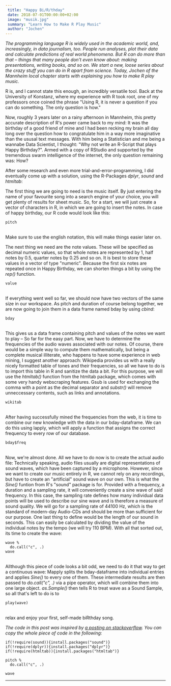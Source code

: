 ```yaml
---
 title: "Happy Bi/R/thday"
 date: 2018-07-01T00:00:00+02:00
 image: "musik.jpg"
 summary: "Learn How to Make R Play Music"
 author: "Jochen"
---
```



*The programming language R is widely used in the academic world, and,
increasingly, in data journalism, too. People run analyses, plot their
data and calculate predictions of real world phenomena. But R can do
more than that – things that many people don’t even know about: making
presentations, writing books, and so on. We start a new, loose series
about the crazy stuff you can do in R apart from science. Today, Jochen
of the Mannheim local chapter starts with explaining you how to make R
play music.*

R is, and I cannot state this enough, an incredibly versatile tool. Back
at the University of Konstanz, where my experience with R took root, one
of my professors once coined the phrase "Using R, it is never a question
if you can do something. The only question is how."

Now, roughly 3 years later on a rainy afternoon in Mannheim, this pretty
accurate description of R's power came back to my mind: It was the
birthday of a good friend of mine and I had been recking my brain all
day long over the question how to congratulate him in a way more
imaginative than the ususal text messages. With him being a Statistician
and me being a wannabe Data Scientist, I thought: "Why not write an
R-Script that plays Happy Birthday?". Armed with a copy of RStudio and
supported by the tremendous swarm intelligence of the internet, the only
question remaining was: How?

After some research and even more trial-and-error-programming, I did
eventually come up with a solution, using the R-Packages *dplyr*,
*sound* and *htmltab*:

The first thing we are going to need is the music itself. By just
entering the name of your favourite song into a search engine of your
choice, you will get plenty of results for sheet music. So, for a start,
we will just create a vector of characters in R, in which we are going
to insert the notes. In case of happy birthday, our R code would look
like this:

     
     

    pitch 

\
Make sure to use the english notation, this will make things easier
later on.

The next thing we need are the note values. These will be specified as
decimal numeric values, so that whole notes are represented by 1, half
notes by 0.5, quarter notes by 0.25 and so on. It is best to store these
values in a vector of type "numeric". Because the first six notes are
repeated once in Happy Birthday, we can shorten things a bit by using
the *rep()* function.

     
     

    value 

\
If everything went well so far, we should now have two vectors of the
same size in our workspace. As pitch and duration of course belong
together, we are now going to join them in a data frame named bday by
using *cbind*:

     
     

    bday 

\
This gives us a data frame containing pitch and values of the notes we
want to play – So far for the easy part. Now, we have to determine the
frequencies of the audio waves associated with our notes. Of course,
there would be a simple way to compute them mathematically, but being a
complete musical illiterate, who happens to have some experience in web
mining, I suggest another approach: Wikipedia provides us with a really
nicely formatted table of tones and their frequencies, so all we have to
do is to import this table in R and sanitize the data a bit. For this
purpose, we will use the *htmltab()* function from the htmltab package,
which comes with some very handy webscraping features. Gsub is used for
exchanging the comma with a point as the decimal separator and
*substr()* will remove unneccessary contents, such as links and
annotations.

     
     

    wikitab 

\
After having successfully mined the frequencies from the web, it is time
to combine our new knowledge with the data in our bday-dataframe. We can
do this using lapply, which will apply a function that assigns the
correct frequency to every row of our database.

     
     

    bday$freq 

\
Now, we're almost done. All we have to do now is to create the actual
audio file: Technically speaking, audio files usually are digital
representations of sound waves, which have been captured by a
microphone. However, since we want to create our music entirely in R, we
cannot rely on any recordings, but have to create an "artificial" sound
wave on our own. This is what the *Sine()* funtion from R's "sound"
package is for. Provided with a frequency, a duration and a sampling
rate, it will conveniently create a sine wave of said frequency. In this
case, the sampling rate defines how many individual data points will be
used to describe our sine wave and is therefore a measure of sound
quality. We will go for a sampling rate of 44100 Hz, which is the
standard of modern-day Audio-CDs and should be more than sufficient for
our purpose. One last thing to define would be the length of our sound
in seconds. This can easily be calculated by dividing the value of the
individual notes by the tempo (we will try 110 BPM). With all that
sorted out, its time to create the wave:

     
     

    wave %
      do.call("c", .)
    wave 

\
Allthough this piece of code looks a bit odd, we need to do it that way
to get a continuous wave: Mapply splits the bday-dataframe into
individual entries and applies *Sine()* to every one of them. These
intermediate results are then passed to *do.call("c", .)* via a pipe
operator, which will combine them into one large object. *as.Sample()*
then tells R to treat wave as a Sound Sample, so all that's left to do
is to

     
     

    play(wave)

\
relax and enjoy your first, self-made biRthday song.

*The code in this post was inspired by [a posting on
stackoverflow](https://stackoverflow.com/questions/31782580/how-can-i-play-birthday-music-using-r#%0D%0A).
You can copy the whole piece of code in the following:*

     
     

    if(!require(sound)){install.packages("sound")}
    if(!require(dplyr)){install.packages("dplyr")}
    if(!require(htmltab)){install.packages("htmltab")}

    pitch % 
      do.call("c", .)

    wave 

------------------------------------------------------------------------


